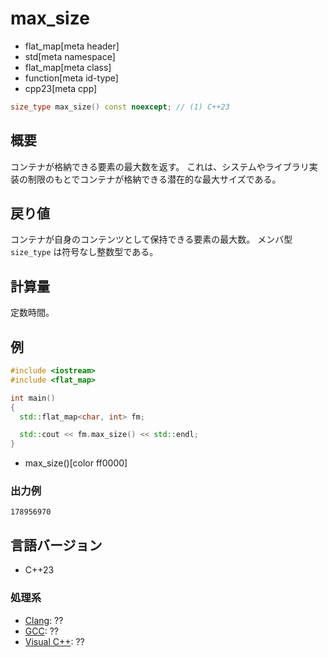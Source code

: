 # max_size
* flat_map[meta header]
* std[meta namespace]
* flat_map[meta class]
* function[meta id-type]
* cpp23[meta cpp]

```cpp
size_type max_size() const noexcept; // (1) C++23
```

## 概要
コンテナが格納できる要素の最大数を返す。 
これは、システムやライブラリ実装の制限のもとでコンテナが格納できる潜在的な最大サイズである。


## 戻り値
コンテナが自身のコンテンツとして保持できる要素の最大数。 
メンバ型 `size_type` は符号なし整数型である。


## 計算量
定数時間。


## 例
```cpp example
#include <iostream>
#include <flat_map>

int main()
{
  std::flat_map<char, int> fm;

  std::cout << fm.max_size() << std::endl;
}
```
* max_size()[color ff0000]

### 出力例
```
178956970
```

## 言語バージョン
- C++23

### 処理系
- [Clang](/implementation.md#clang): ??
- [GCC](/implementation.md#gcc): ??
- [Visual C++](/implementation.md#visual_cpp): ??

